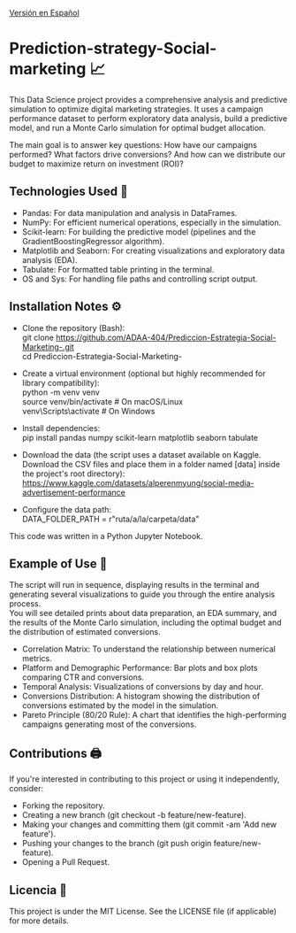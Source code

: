 [Versión en Español](README.md)

# Prediction-strategy-Social-marketing 📈
This Data Science project provides a comprehensive analysis and predictive simulation to optimize digital marketing strategies. It uses a campaign performance dataset to perform exploratory data analysis, build a predictive model, and run a Monte Carlo simulation for optimal budget allocation.  

The main goal is to answer key questions: How have our campaigns performed? What factors drive conversions? And how can we distribute our budget to maximize return on investment (ROI)?  

## Technologies Used 🐍
- Pandas: For data manipulation and analysis in DataFrames.
- NumPy: For efficient numerical operations, especially in the simulation.
- Scikit-learn: For building the predictive model (pipelines and the GradientBoostingRegressor algorithm).
- Matplotlib and Seaborn: For creating visualizations and exploratory data analysis (EDA).
- Tabulate: For formatted table printing in the terminal.
- OS and Sys: For handling file paths and controlling script output. 

## Installation Notes ⚙️
- Clone the repository (Bash):  
git clone https://github.com/ADAA-404/Prediccion-Estrategia-Social-Marketing-.git   
cd Prediccion-Estrategia-Social-Marketing- 

- Create a virtual environment (optional but highly recommended for library compatibility):    
python -m venv venv  
source venv/bin/activate  # On macOS/Linux  
venv\Scripts\activate      # On Windows  

- Install dependencies:  
pip install pandas numpy scikit-learn matplotlib seaborn tabulate

- Download the data (the script uses a dataset available on Kaggle. Download the CSV files and place them in a folder named [data] inside the project's root directory):   
https://www.kaggle.com/datasets/alperenmyung/social-media-advertisement-performance

- Configure the data path:  
DATA_FOLDER_PATH = r"ruta/a/la/carpeta/data"

This code was written in a Python Jupyter Notebook.

## Example of Use 📎
The script will run in sequence, displaying results in the terminal and generating several visualizations to guide you through the entire analysis process.  
You will see detailed prints about data preparation, an EDA summary, and the results of the Monte Carlo simulation, including the optimal budget and the distribution of estimated conversions.
- Correlation Matrix: To understand the relationship between numerical metrics.  
- Platform and Demographic Performance: Bar plots and box plots comparing CTR and conversions.  
- Temporal Analysis: Visualizations of conversions by day and hour.  
- Conversions Distribution: A histogram showing the distribution of conversions estimated by the model in the simulation.  
- Pareto Principle (80/20 Rule): A chart that identifies the high-performing campaigns generating most of the conversions.  

## Contributions 🖨️
If you're interested in contributing to this project or using it independently, consider:   
- Forking the repository.
- Creating a new branch (git checkout -b feature/new-feature).
- Making your changes and committing them (git commit -am 'Add new feature').
- Pushing your changes to the branch (git push origin feature/new-feature).
- Opening a Pull Request.

## Licencia 📜
This project is under the MIT License. See the LICENSE file (if applicable) for more details.
